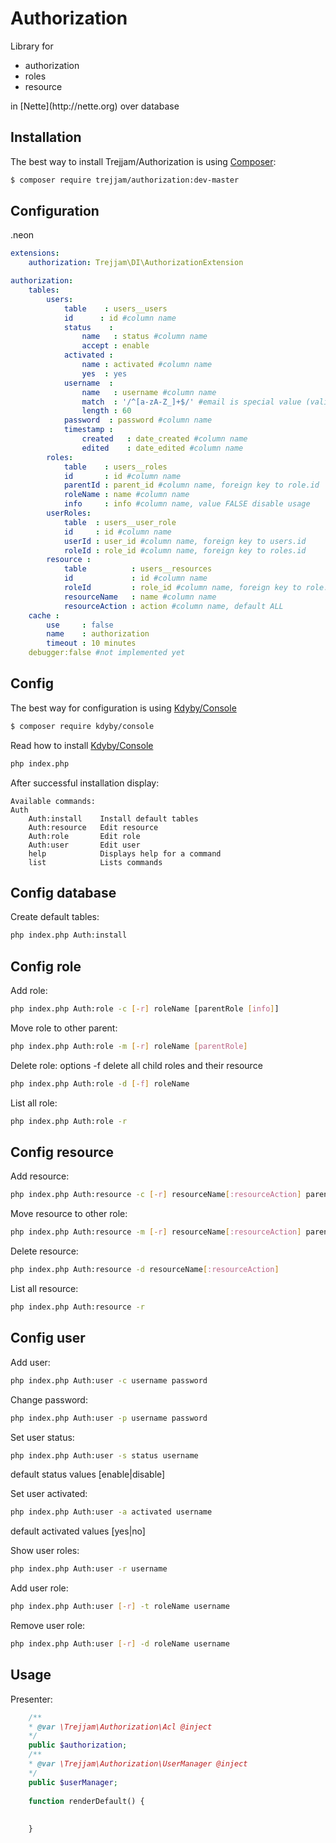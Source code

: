 Authorization
=============

Library for 
<ul>
<li>authorization</li>
<li>roles</li>
<li>resource</li>
</ul>
in [Nette](http://nette.org) over database

Installation
------------

The best way to install Trejjam/Authorization is using  [Composer](http://getcomposer.org/):

```sh
$ composer require trejjam/authorization:dev-master
```

Configuration
-------------

.neon
```yml
extensions:
	authorization: Trejjam\DI\AuthorizationExtension

authorization:
	tables:
		users:
			table	 : users__users
			id	    : id #column name
			status    : 
				name   : status #column name
				accept : enable            
			activated : 
				name : activated #column name
				yes  : yes            
			username  : 
				name   : username #column name
				match  : '/^[a-zA-Z_]+$/' #email is special value (validate by Nette\Utils\Validators:isEmail)
				length : 60            
			password  : password #column name
			timestamp : 
				created   : date_created #column name
				edited    : date_edited #column name
		roles:
			table    : users__roles
			id       : id #column name
			parentId : parent_id #column name, foreign key to role.id
			roleName : name #column name
			info     : info #column name, value FALSE disable usage        
		userRoles:
			table  : users__user_role
			id     : id #column name
			userId : user_id #column name, foreign key to users.id
			roleId : role_id #column name, foreign key to roles.id
		resource : 
			table          : users__resources
			id             : id #column name
			roleId         : role_id #column name, foreign key to role.id
			resourceName   : name #column name
			resourceAction : action #column name, default ALL
	cache : 
		use     : false
		name    : authorization
		timeout : 10 minutes    
	debugger:false #not implemented yet
```
Config
------

The best way for configuration is using [Kdyby/Console](https://github.com/kdyby/console)

```sh
$ composer require kdyby/console
```

Read how to install [Kdyby/Console](https://github.com/Kdyby/Console/blob/master/docs/en/index.md)

```sh
php index.php
```

After successful installation display:

```
Available commands:
Auth
	Auth:install    Install default tables
	Auth:resource   Edit resource
	Auth:role       Edit role
	Auth:user       Edit user
	help            Displays help for a command
	list            Lists commands
```

Config database
---------------

Create default tables:
```sh
php index.php Auth:install
```

Config role
-----------

Add role:
```sh
php index.php Auth:role -c [-r] roleName [parentRole [info]]
```

Move role to other parent:
```sh
php index.php Auth:role -m [-r] roleName [parentRole]
```

Delete role:
options -f delete all child roles and their resource
```sh
php index.php Auth:role -d [-f] roleName
```

List all role:
```sh
php index.php Auth:role -r
```

Config resource
---------------

Add resource:
```sh
php index.php Auth:resource -c [-r] resourceName[:resourceAction] parentRole
```

Move resource to other role:
```sh
php index.php Auth:resource -m [-r] resourceName[:resourceAction] parentRole
```

Delete resource:
```sh
php index.php Auth:resource -d resourceName[:resourceAction]
```

List all resource:
```sh
php index.php Auth:resource -r
```

Config user
-----------

Add user:
```sh
php index.php Auth:user -c username password
```

Change password:
```sh
php index.php Auth:user -p username password
```

Set user status:
```sh
php index.php Auth:user -s status username
```
default status values [enable|disable]

Set user activated:
```sh
php index.php Auth:user -a activated username
```
default activated values [yes|no]

Show user roles:
```sh
php index.php Auth:user -r username
```

Add user role:
```sh
php index.php Auth:user [-r] -t roleName username
```

Remove user role:
```sh
php index.php Auth:user [-r] -d roleName username
```

Usage
-----

Presenter:

```php
	/**
	* @var \Trejjam\Authorization\Acl @inject
	*/
	public $authorization;
	/**
	* @var \Trejjam\Authorization\UserManager @inject
	*/
	public $userManager;
	
	function renderDefault() {
		
		
	}
```